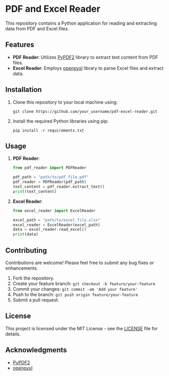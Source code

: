 # PDF and Excel Reader

This repository contains a Python application for reading and extracting data from PDF and Excel files.

## Features

- **PDF Reader**: Utilizes [PyPDF2](https://github.com/mstamy2/PyPDF2) library to extract text content from PDF files.
- **Excel Reader**: Employs [openpyxl](https://openpyxl.readthedocs.io/en/stable/) library to parse Excel files and extract data.

## Installation

1. Clone this repository to your local machine using:
    ```
    git clone https://github.com/your_username/pdf-excel-reader.git
    ```

2. Install the required Python libraries using pip:
    ```
    pip install -r requirements.txt
    ```

## Usage

1. **PDF Reader**:
    ```python
    from pdf_reader import PDFReader
    
    pdf_path = "path/to/pdf_file.pdf"
    pdf_reader = PDFReader(pdf_path)
    text_content = pdf_reader.extract_text()
    print(text_content)
    ```

2. **Excel Reader**:
    ```python
    from excel_reader import ExcelReader
    
    excel_path = "path/to/excel_file.xlsx"
    excel_reader = ExcelReader(excel_path)
    data = excel_reader.read_excel()
    print(data)
    ```

## Contributing

Contributions are welcome! Please feel free to submit any bug fixes or enhancements.

1. Fork the repository.
2. Create your feature branch: `git checkout -b feature/your-feature`
3. Commit your changes: `git commit -am 'Add your feature'`
4. Push to the branch: `git push origin feature/your-feature`
5. Submit a pull request.

## License

This project is licensed under the MIT License - see the [LICENSE](LICENSE) file for details.

## Acknowledgments

- [PyPDF2](https://github.com/mstamy2/PyPDF2)
- [openpyxl](https://openpyxl.readthedocs.io/en/stable/)
